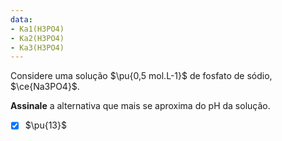 ```yaml
---
data:
- Ka1(H3PO4)
- Ka2(H3PO4)
- Ka3(H3PO4)
---
```


Considere uma solução $\pu{0,5 mol.L-1}$ de fosfato de sódio, $\ce{Na3PO4}$.

**Assinale** a alternativa que mais se aproxima do pH da solução.

- [x] $\pu{13}$
